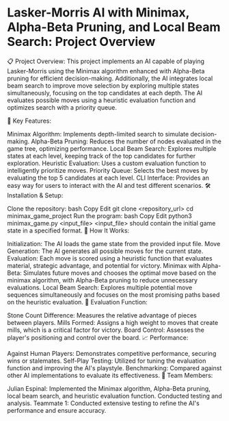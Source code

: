 # Lasker-Morris AI with Minimax, Alpha-Beta Pruning, and Local Beam Search: Project Overview

📋 Project Overview:
This project implements an AI capable of playing Lasker-Morris using the Minimax algorithm enhanced with Alpha-Beta pruning for efficient decision-making. Additionally, the AI integrates local beam search to improve move selection by exploring multiple states simultaneously, focusing on the top candidates at each depth. The AI evaluates possible moves using a heuristic evaluation function and optimizes search with a priority queue.

🚀 Key Features:

Minimax Algorithm: Implements depth-limited search to simulate decision-making.
Alpha-Beta Pruning: Reduces the number of nodes evaluated in the game tree, optimizing performance.
Local Beam Search: Explores multiple states at each level, keeping track of the top candidates for further exploration.
Heuristic Evaluation: Uses a custom evaluation function to intelligently prioritize moves.
Priority Queue: Selects the best moves by evaluating the top 5 candidates at each level.
CLI Interface: Provides an easy way for users to interact with the AI and test different scenarios.
🛠️ Installation & Setup:

Clone the repository:
bash
Copy
Edit
git clone <repository_url>
cd minimax_game_project
Run the program:
bash
Copy
Edit
python3 minimax_game.py <input_file>
<input_file> should contain the initial game state in a specified format.
🧠 How It Works:

Initialization: The AI loads the game state from the provided input file.
Move Generation: The AI generates all possible moves for the current state.
Evaluation: Each move is scored using a heuristic function that evaluates material, strategic advantage, and potential for victory.
Minimax with Alpha-Beta: Simulates future moves and chooses the optimal move based on the minimax algorithm, with Alpha-Beta pruning to reduce unnecessary evaluations.
Local Beam Search: Explores multiple potential move sequences simultaneously and focuses on the most promising paths based on the heuristic evaluation.
🧮 Evaluation Function:

Stone Count Difference: Measures the relative advantage of pieces between players.
Mills Formed: Assigns a high weight to moves that create mills, which is a critical factor for victory.
Board Control: Assesses the player's positioning and control over the board.
📈 Performance:

Against Human Players: Demonstrates competitive performance, securing wins or stalemates.
Self-Play Testing: Utilized for tuning the evaluation function and improving the AI's playstyle.
Benchmarking: Compared against other AI implementations to evaluate its effectiveness.
👥 Team Members:

Julian Espinal: Implemented the Minimax algorithm, Alpha-Beta pruning, local beam search, and heuristic evaluation function. Conducted testing and analysis.
Teammate 1: Conducted extensive testing to refine the AI's performance and ensure accuracy.
